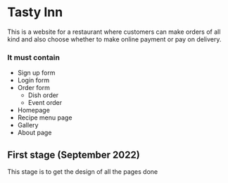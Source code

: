 # Tasty Inn

This is a website for a restaurant where customers can make orders of all kind and also choose whether to make online payment or pay on delivery.

### It must contain

- Sign up form
- Login form
- Order form
  - Dish order
  - Event order
- Homepage
- Recipe menu page
- Gallery
- About page



## First stage (September 2022)

This stage is to get the design of all the pages done
